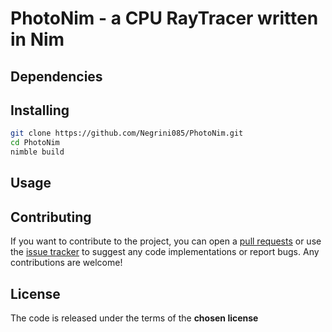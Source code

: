 # PhotoNim - a CPU RayTracer written in Nim

## Dependencies

## Installing
```bash
git clone https://github.com/Negrini085/PhotoNim.git
cd PhotoNim
nimble build
```

## Usage

## Contributing
If you want to contribute to the project, you can open a [pull requests](https://github.com/Negrini085/PhotoNim/pulls) or use the [issue tracker](https://github.com/Negrini085/PhotoNim/issues/) to suggest any code implementations or report bugs. 
Any contributions are welcome! 

## License
The code is released under the terms of the **chosen license**

